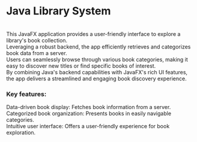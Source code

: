 # Java Library System
<br>
This JavaFX application provides a user-friendly interface to explore a library's book collection.<br>
Leveraging a robust backend, the app efficiently retrieves and categorizes book data from a server. <br>
Users can seamlessly browse through various book categories, making it easy to discover new titles or find specific books of interest. <br>
By combining Java's backend capabilities with JavaFX's rich UI features, the app delivers a streamlined and engaging book discovery experience.


### Key features:
Data-driven book display: Fetches book information from a server.<br>
Categorized book organization: Presents books in easily navigable categories.<br>
Intuitive user interface: Offers a user-friendly experience for book exploration.
